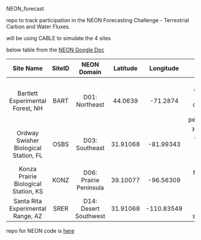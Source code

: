 NEON_forecast

repo to track participation in the NEON Forecasting Challenge - Terrestrial Carbon and Water Fluxes.

will be using CABLE to simulate the 4 sites

below table from the [NEON Google Doc](https://docs.google.com/document/d/1l7sxBk-z-GHTlk50rdxP0lPTwJzFJ2gykclINkMsWcc/edit "NEON Google Doc")

| Site Name | SiteID|NEON Domain|Latitude|Longitude|Dominant Species|
|:-:|:-:|:-:|:-:|:-:|:-:|
|Bartlett Experimental Forest, NH|BART|D01: Northeast|44.0639|-71.2874|Fagus grandifolia, Tsuga canadensis, Acer pensylvanicum|
|Ordway Swisher Biological Station, FL|OSBS|D03: Southeast|31.91068|-81.99343|Herbaceous and woody wetlands, Evergreen forest|
|Konza Prairie Biological Station, KS|KONZ|D06: Prairie Peninsula|39.10077|-96.56309|Midwestern tallgrass prairie|
|Santa Rita Experimental Range, AZ|SRER|D14: Desert Southwest|31.91068|-110.83549|Southwest desert shrub/scrub|


repo for NEON code is [here](https://github.com/eco4cast/neon4cast-terrestrial)
